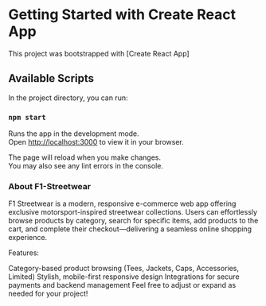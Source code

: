 # Getting Started with Create React App

This project was bootstrapped with [Create React App]

## Available Scripts

In the project directory, you can run:

### `npm start`

Runs the app in the development mode.\
Open [http://localhost:3000](http://localhost:3000) to view it in your browser.

The page will reload when you make changes.\
You may also see any lint errors in the console.

### About F1-Streetwear
F1 Streetwear is a modern, responsive e-commerce web app offering exclusive motorsport-inspired streetwear collections.
Users can effortlessly browse products by category, search for specific items, add products to the cart, and complete their checkout—delivering a seamless online shopping experience.

Features:

Category-based product browsing (Tees, Jackets, Caps, Accessories, Limited)
Stylish, mobile-first responsive design
Integrations for secure payments and backend management
Feel free to adjust or expand as needed for your project!